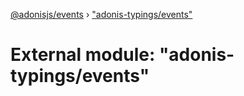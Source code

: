 [@adonisjs/events](../README.md) › ["adonis-typings/events"](_adonis_typings_events_.md)

# External module: "adonis-typings/events"


